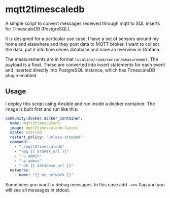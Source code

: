 # mqtt2timescaledb

A simple script to convert messages received through mqtt to SQL inserts for TimescaleDB (PostgreSQL).

It is designed for a particular use case. I have a set of sensors around my home and elsewhere and they post data to MQTT broker. I want to collect the data, put it into time series database and have an overview in Grafana.

The measurements are in format `location/room/sensor/measurement`. The payload is a float. These are converted into insert statements for each event and inserted directly into PostgreSQL instance, which has TimescaleDB plugin enabled.

## Usage

I deploy this script using Ansible and run inside a docker container. The image is built first and run like this:

```yaml
community.docker.docker_container:
  name: mqtt2timescaledb
  image: mqtt2timescaledb:latest
  state: started
  restart_policy: "unless-stopped"
  command: 
    - "./mqtt2timescaledb"
    - "-mq {{ broker_url }}"
    - "-u admin"
    - "-p admin"
    - "-db {{ database_url }}"
  networks:
    - name: "{{ my_network }}"
```

Sometimes you want to debug messages. In this case add `-vvv` flag and you will see all messages in stdout.
